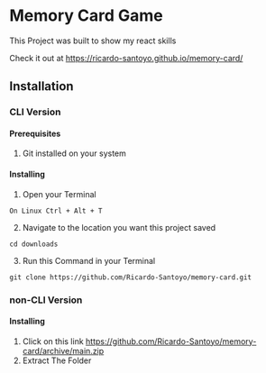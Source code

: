 # Memory Card Game

This Project was built to show my react skills

Check it out at https://ricardo-santoyo.github.io/memory-card/

## Installation

### CLI Version

#### Prerequisites

1. Git installed on your system

#### Installing

1. Open your Terminal
```
On Linux Ctrl + Alt + T
```
2. Navigate to the location you want this project saved
```
cd downloads
```
3. Run this Command in your Terminal
```
git clone https://github.com/Ricardo-Santoyo/memory-card.git
```

### non-CLI Version

#### Installing

1. Click on this link https://github.com/Ricardo-Santoyo/memory-card/archive/main.zip
2. Extract The Folder
